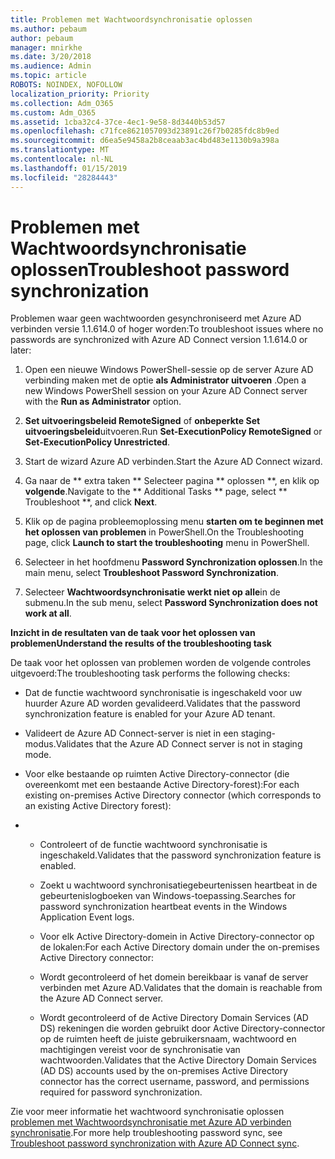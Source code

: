 ```yaml
---
title: Problemen met Wachtwoordsynchronisatie oplossen
ms.author: pebaum
author: pebaum
manager: mnirkhe
ms.date: 3/20/2018
ms.audience: Admin
ms.topic: article
ROBOTS: NOINDEX, NOFOLLOW
localization_priority: Priority
ms.collection: Adm_O365
ms.custom: Adm_O365
ms.assetid: 1cba32c4-37ce-4ec1-9e58-8d3440b53d57
ms.openlocfilehash: c71fce8621057093d23891c26f7b0285fdc8b9ed
ms.sourcegitcommit: d6ea5e9458a2b8ceaab3ac4bd483e1130b9a398a
ms.translationtype: MT
ms.contentlocale: nl-NL
ms.lasthandoff: 01/15/2019
ms.locfileid: "28284443"
---
```

# <a name="troubleshoot-password-synchronization"></a><span data-ttu-id="1ef1e-102">Problemen met Wachtwoordsynchronisatie oplossen</span><span class="sxs-lookup"><span data-stu-id="1ef1e-102">Troubleshoot password synchronization</span></span>

<span data-ttu-id="1ef1e-103">Problemen waar geen wachtwoorden gesynchroniseerd met Azure AD verbinden versie 1.1.614.0 of hoger worden:</span><span class="sxs-lookup"><span data-stu-id="1ef1e-103">To troubleshoot issues where no passwords are synchronized with Azure AD Connect version 1.1.614.0 or later:</span></span>
  
1. <span data-ttu-id="1ef1e-104">Open een nieuwe Windows PowerShell-sessie op de server Azure AD verbinding maken met de optie **als Administrator uitvoeren** .</span><span class="sxs-lookup"><span data-stu-id="1ef1e-104">Open a new Windows PowerShell session on your Azure AD Connect server with the **Run as Administrator** option.</span></span> 
    
2. <span data-ttu-id="1ef1e-105">**Set uitvoeringsbeleid RemoteSigned** of **onbeperkte Set uitvoeringsbeleid**uitvoeren.</span><span class="sxs-lookup"><span data-stu-id="1ef1e-105">Run **Set-ExecutionPolicy RemoteSigned** or **Set-ExecutionPolicy Unrestricted**.</span></span> 
    
3. <span data-ttu-id="1ef1e-106">Start de wizard Azure AD verbinden.</span><span class="sxs-lookup"><span data-stu-id="1ef1e-106">Start the Azure AD Connect wizard.</span></span>
    
4. <span data-ttu-id="1ef1e-107">Ga naar de \*\* extra taken \*\* Selecteer pagina \*\* oplossen \*\*, en klik op **volgende**.</span><span class="sxs-lookup"><span data-stu-id="1ef1e-107">Navigate to the \*\* Additional Tasks \*\* page, select \*\* Troubleshoot \*\*, and click **Next**.</span></span> 
    
5. <span data-ttu-id="1ef1e-108">Klik op de pagina probleemoplossing menu **starten om te beginnen met het oplossen van problemen** in PowerShell.</span><span class="sxs-lookup"><span data-stu-id="1ef1e-108">On the Troubleshooting page, click **Launch to start the troubleshooting** menu in PowerShell.</span></span> 
    
6. <span data-ttu-id="1ef1e-109">Selecteer in het hoofdmenu **Password Synchronization oplossen**.</span><span class="sxs-lookup"><span data-stu-id="1ef1e-109">In the main menu, select **Troubleshoot Password Synchronization**.</span></span> 
    
7. <span data-ttu-id="1ef1e-110">Selecteer **Wachtwoordsynchronisatie werkt niet op alle**in de submenu.</span><span class="sxs-lookup"><span data-stu-id="1ef1e-110">In the sub menu, select **Password Synchronization does not work at all**.</span></span> 
    
 <span data-ttu-id="1ef1e-111">**Inzicht in de resultaten van de taak voor het oplossen van problemen**</span><span class="sxs-lookup"><span data-stu-id="1ef1e-111">**Understand the results of the troubleshooting task**</span></span>
  
<span data-ttu-id="1ef1e-112">De taak voor het oplossen van problemen worden de volgende controles uitgevoerd:</span><span class="sxs-lookup"><span data-stu-id="1ef1e-112">The troubleshooting task performs the following checks:</span></span>
  
- <span data-ttu-id="1ef1e-113">Dat de functie wachtwoord synchronisatie is ingeschakeld voor uw huurder Azure AD worden gevalideerd.</span><span class="sxs-lookup"><span data-stu-id="1ef1e-113">Validates that the password synchronization feature is enabled for your Azure AD tenant.</span></span>
    
- <span data-ttu-id="1ef1e-114">Valideert de Azure AD Connect-server is niet in een staging-modus.</span><span class="sxs-lookup"><span data-stu-id="1ef1e-114">Validates that the Azure AD Connect server is not in staging mode.</span></span>
    
- <span data-ttu-id="1ef1e-115">Voor elke bestaande op ruimten Active Directory-connector (die overeenkomt met een bestaande Active Directory-forest):</span><span class="sxs-lookup"><span data-stu-id="1ef1e-115">For each existing on-premises Active Directory connector (which corresponds to an existing Active Directory forest):</span></span>
    
- 
  - <span data-ttu-id="1ef1e-116">Controleert of de functie wachtwoord synchronisatie is ingeschakeld.</span><span class="sxs-lookup"><span data-stu-id="1ef1e-116">Validates that the password synchronization feature is enabled.</span></span>
    
  - <span data-ttu-id="1ef1e-117">Zoekt u wachtwoord synchronisatiegebeurtenissen heartbeat in de gebeurtenislogboeken van Windows-toepassing.</span><span class="sxs-lookup"><span data-stu-id="1ef1e-117">Searches for password synchronization heartbeat events in the Windows Application Event logs.</span></span>
    
  - <span data-ttu-id="1ef1e-118">Voor elk Active Directory-domein in Active Directory-connector op de lokalen:</span><span class="sxs-lookup"><span data-stu-id="1ef1e-118">For each Active Directory domain under the on-premises Active Directory connector:</span></span>
    
  - <span data-ttu-id="1ef1e-119">Wordt gecontroleerd of het domein bereikbaar is vanaf de server verbinden met Azure AD.</span><span class="sxs-lookup"><span data-stu-id="1ef1e-119">Validates that the domain is reachable from the Azure AD Connect server.</span></span>
    
  - <span data-ttu-id="1ef1e-120">Wordt gecontroleerd of de Active Directory Domain Services (AD DS) rekeningen die worden gebruikt door Active Directory-connector op de ruimten heeft de juiste gebruikersnaam, wachtwoord en machtigingen vereist voor de synchronisatie van wachtwoorden.</span><span class="sxs-lookup"><span data-stu-id="1ef1e-120">Validates that the Active Directory Domain Services (AD DS) accounts used by the on-premises Active Directory connector has the correct username, password, and permissions required for password synchronization.</span></span>
    
<span data-ttu-id="1ef1e-121">Zie voor meer informatie het wachtwoord synchronisatie oplossen [problemen met Wachtwoordsynchronisatie met Azure AD verbinden synchronisatie](https://docs.microsoft.com/en-us/azure/active-directory/connect/active-directory-aadconnectsync-troubleshoot-password-synchronization).</span><span class="sxs-lookup"><span data-stu-id="1ef1e-121">For more help troubleshooting password sync, see [Troubleshoot password synchronization with Azure AD Connect sync](https://docs.microsoft.com/en-us/azure/active-directory/connect/active-directory-aadconnectsync-troubleshoot-password-synchronization).</span></span>
  

